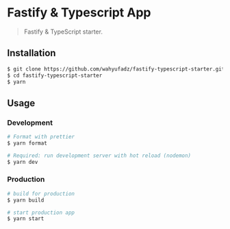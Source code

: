 # Fastify & Typescript App

> Fastify & TypeScript starter.

## Installation

```bash
$ git clone https://github.com/wahyufadz/fastify-typescript-starter.git
$ cd fastify-typescript-starter
$ yarn
```

## Usage

### Development

```bash
# Format with prettier
$ yarn format

# Required: run development server with hot reload (nodemon)
$ yarn dev
```

### Production

```bash
# build for production
$ yarn build

# start production app
$ yarn start
```
